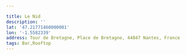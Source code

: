 ```yaml
---

title: Le Nid
description: ''
lat: '47.21771460000001'
lon: '-1.5582339'
address: Tour de Bretagne, Place de Bretagne, 44047 Nantes, France
tags: Bar,Rooftop
---
```

